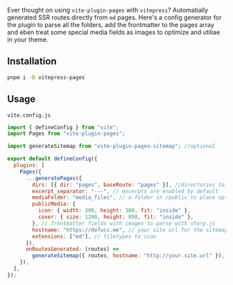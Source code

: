 Ever thought on using `vite-plugin-pages` with `vitepress`? Automatially generated SSR routes directly from `md` pages. Here's a config generator for the plugin to parse all the folders, add the frontmatter to the pages array and eben treat some special media fields as images to optimize and utiliae in your theme.

## Installation

```bash
pnpm i -D vitepress-pages
```

## Usage

`vite.config.js`

```js
import { defineConfig } from "vite";
import Pages from "vite-plugin-pages";

import generateSitemap from "vite-plugin-pages-sitemap"; //optional

export default defineConfig({
  plugins: [
    Pages({
      ...generatePages({
        dirs: [{ dir: "pages", baseRoute: "pages" }], //directories to scan
        excerpt_separator: "---", // excerpts are enabled by default
        mediaFolder: "media_files", // a folder in /public to place optimized images to
        publicMedia: {
          icon: { width: 300, height: 300, fit: "inside" },
          cover: { size: 1200, height: 800, fit: "inside" },
        }, // frontmatter fields with images to parse with sharp.js
        hostname: "https://defucc.me", // your site url for the sitemap
        extensions: ["md"], // filetypes to scan
      }),
      onRoutesGenerated: (routes) =>
        generateSitemap({ routes, hostname: "http://your.site.url" }),
    }),
  ],
});
```
